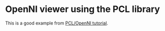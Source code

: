 # OpenNI viewer using the PCL library

This is a good example from [PCL/OpenNI tutorial](http://robotica.unileon.es/mediawiki/index.php/PhD-3D-Object-Tracking).
